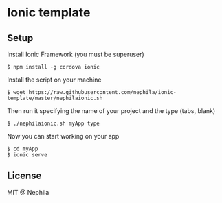 # Ionic template

## Setup

Install Ionic Framework (you must be superuser)

    $ npm install -g cordova ionic

Install the script on your machine

    $ wget https://raw.githubusercontent.com/nephila/ionic-template/master/nephilaionic.sh

Then run it specifying the name of your project and the type (tabs, blank)

    $ ./nephilaionic.sh myApp type

Now you can start working on your app

    $ cd myApp
    $ ionic serve

## License

MIT @ Nephila